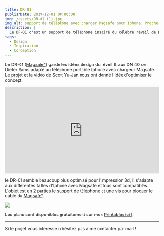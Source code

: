 ```yaml
---
title: DR-01
publishDate: 2019-12-01 00:00:00
img: /assets/DR-01 (1).jpg
img_alt: support de téléphone avec charger Magsafe pour Iphone. Proche du support de Scott Yu-Jan
description: |
  Le DR-01 c'est un support de téléphone inspiré du célèbre réveil de Dieter Rams le Braun DN-40.
tags:
  - Design
  - Inspiration
  - Conception
---
```


Le DR-01 (<a href="https://support.apple.com/fr-fr/105047">Magsafe*</a>) garde les idées design du réveil Braun DN 40 de Dieter Rams adapté au téléphone portable Iphone avec chargeur Magsafe. Le projet et la vidéo de Scott Yu-Jan nous ont donné l'idée d'optimiser le concept.

<div class="embedresize">
<div>
<iframe width="560" height="315" src="https://www.youtube.com/embed/L3nWw8qSYgk?si=94RTihfcMNiYXvst" title="YouTube video player" frameborder="0" allow="accelerometer; autoplay; clipboard-write; encrypted-media; gyroscope; picture-in-picture; web-share" referrerpolicy="strict-origin-when-cross-origin" allowfullscreen></iframe>
</div>
</div>

le DR-01 semble beaucoup plus optimisé pour l'impression 3d,  Il s'adapte aux différentes tailles d'Iphone avec Magsafe et tous sont compatibles. L'objet est en 2 parties le support de téléphone et une vis pour bloquer le cable du <a href="https://support.apple.com/fr-fr/105047">Magsafe*</a>.

<img src="/assets/DR-01 (2).jpg">

Les plans sont disponibles gratuitement sur mon <a href="https://www.printables.com/@La3emedimens_2102135">Printables ici !</a>.

---

Si le projet vous interesse n'hésitez pas à me contacter par mail ! 

<style>
  
img{
    margin: auto;
    max-height: 90vh;
    object-fit: cover;
    display: flex;
  }

.embedresize {
max-width: 560px;
margin: auto;
}

.embedresize div {
position: relative;
height: 0;
padding-bottom: 56.25%;
}

.embedresize iframe {
position: absolute;
top: 0;
left: 0;
width: 100%;
height: 100%;
}

</style>